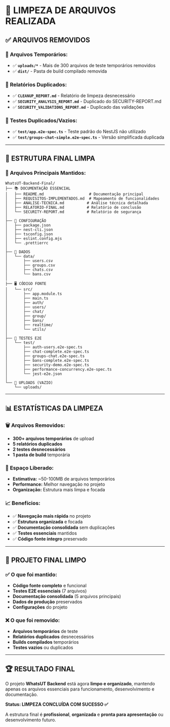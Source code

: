 # 🧹 LIMPEZA DE ARQUIVOS REALIZADA

## ✅ **ARQUIVOS REMOVIDOS**

### 📁 **Arquivos Temporários:**
- ✅ **`uploads/*`** - Mais de 300 arquivos de teste temporários removidos
- ✅ **`dist/`** - Pasta de build compilado removida

### 📄 **Relatórios Duplicados:**
- ✅ **`CLEANUP_REPORT.md`** - Relatório de limpeza desnecessário
- ✅ **`SECURITY_ANALYSIS_REPORT.md`** - Duplicado do SECURITY-REPORT.md
- ✅ **`SECURITY_VALIDATIONS_REPORT.md`** - Duplicado das validações

### 🧪 **Testes Duplicados/Vazios:**
- ✅ **`test/app.e2e-spec.ts`** - Teste padrão do NestJS não utilizado
- ✅ **`test/groups-chat-simple.e2e-spec.ts`** - Versão simplificada duplicada

---

## 📂 **ESTRUTURA FINAL LIMPA**

### 🎯 **Arquivos Principais Mantidos:**
```
WhatsUT-Backend-Final/
├── 📚 DOCUMENTAÇÃO ESSENCIAL
│   ├── README.md                    # Documentação principal
│   ├── REQUISITOS-IMPLEMENTADOS.md  # Mapeamento de funcionalidades
│   ├── ANALISE-TECNICA.md          # Análise técnica detalhada
│   ├── RELATORIO-FINAL.md          # Relatório de conclusão
│   └── SECURITY-REPORT.md          # Relatório de segurança
│
├── 🔧 CONFIGURAÇÃO
│   ├── package.json
│   ├── nest-cli.json
│   ├── tsconfig.json
│   ├── eslint.config.mjs
│   └── .prettierrc
│
├── 💾 DADOS
│   └── data/
│       ├── users.csv
│       ├── groups.csv
│       ├── chats.csv
│       └── bans.csv
│
├── 🖥️ CÓDIGO FONTE
│   └── src/
│       ├── app.module.ts
│       ├── main.ts
│       ├── auth/
│       ├── users/
│       ├── chat/
│       ├── group/
│       ├── bans/
│       ├── realtime/
│       └── utils/
│
├── 🧪 TESTES E2E
│   └── test/
│       ├── auth-users.e2e-spec.ts
│       ├── chat-complete.e2e-spec.ts
│       ├── groups-chat.e2e-spec.ts
│       ├── bans-complete.e2e-spec.ts
│       ├── security-demo.e2e-spec.ts
│       ├── performance-concurrency.e2e-spec.ts
│       └── jest-e2e.json
│
└── 📁 UPLOADS (VAZIO)
    └── uploads/
```

---

## 📊 **ESTATÍSTICAS DA LIMPEZA**

### 🗑️ **Arquivos Removidos:**
- **300+ arquivos temporários** de upload
- **5 relatórios duplicados** 
- **2 testes desnecessários**
- **1 pasta de build** temporária

### 💾 **Espaço Liberado:**
- **Estimativa:** ~50-100MB de arquivos temporários
- **Performance:** Melhor navegação no projeto
- **Organização:** Estrutura mais limpa e focada

### 📈 **Benefícios:**
- ✅ **Navegação mais rápida** no projeto
- ✅ **Estrutura organizada** e focada
- ✅ **Documentação consolidada** sem duplicações
- ✅ **Testes essenciais** mantidos
- ✅ **Código fonte íntegro** preservado

---

## 🎯 **PROJETO FINAL LIMPO**

### ✅ **O que foi mantido:**
- **Código fonte completo** e funcional
- **Testes E2E essenciais** (7 arquivos)
- **Documentação consolidada** (5 arquivos principais)
- **Dados de produção** preservados
- **Configurações** do projeto

### ❌ **O que foi removido:**
- **Arquivos temporários** de teste
- **Relatórios duplicados** desnecessários
- **Builds compilados** temporários
- **Testes vazios** ou duplicados

---

## 🏆 **RESULTADO FINAL**

O projeto **WhatsUT Backend** está agora **limpo e organizado**, mantendo apenas os arquivos essenciais para funcionamento, desenvolvimento e documentação. 

**Status: LIMPEZA CONCLUÍDA COM SUCESSO ✅**

A estrutura final é **profissional**, **organizada** e **pronta para apresentação** ou desenvolvimento futuro.
